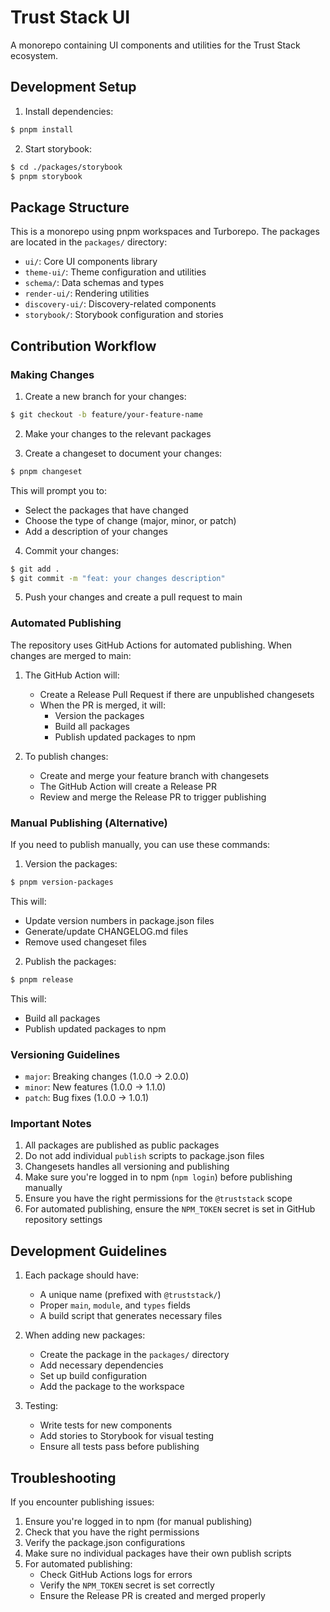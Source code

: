 # Trust Stack UI

A monorepo containing UI components and utilities for the Trust Stack ecosystem.

## Development Setup

1. Install dependencies:
```bash
$ pnpm install
```

2. Start storybook:
```bash
$ cd ./packages/storybook
$ pnpm storybook
```

## Package Structure

This is a monorepo using pnpm workspaces and Turborepo. The packages are located in the `packages/` directory:

- `ui/`: Core UI components library
- `theme-ui/`: Theme configuration and utilities
- `schema/`: Data schemas and types
- `render-ui/`: Rendering utilities
- `discovery-ui/`: Discovery-related components
- `storybook/`: Storybook configuration and stories

## Contribution Workflow

### Making Changes

1. Create a new branch for your changes:
```bash
$ git checkout -b feature/your-feature-name
```

2. Make your changes to the relevant packages

3. Create a changeset to document your changes:
```bash
$ pnpm changeset
```
This will prompt you to:
- Select the packages that have changed
- Choose the type of change (major, minor, or patch)
- Add a description of your changes

4. Commit your changes:
```bash
$ git add .
$ git commit -m "feat: your changes description"
```

5. Push your changes and create a pull request to main

### Automated Publishing

The repository uses GitHub Actions for automated publishing. When changes are merged to main:

1. The GitHub Action will:
   - Create a Release Pull Request if there are unpublished changesets
   - When the PR is merged, it will:
     - Version the packages
     - Build all packages
     - Publish updated packages to npm

2. To publish changes:
   - Create and merge your feature branch with changesets
   - The GitHub Action will create a Release PR
   - Review and merge the Release PR to trigger publishing

### Manual Publishing (Alternative)

If you need to publish manually, you can use these commands:

1. Version the packages:
```bash
$ pnpm version-packages
```

This will:
- Update version numbers in package.json files
- Generate/update CHANGELOG.md files
- Remove used changeset files

2. Publish the packages:
```bash
$ pnpm release
```
This will:
- Build all packages
- Publish updated packages to npm

### Versioning Guidelines

- `major`: Breaking changes (1.0.0 → 2.0.0)
- `minor`: New features (1.0.0 → 1.1.0)
- `patch`: Bug fixes (1.0.0 → 1.0.1)

### Important Notes

1. All packages are published as public packages
2. Do not add individual `publish` scripts to package.json files
3. Changesets handles all versioning and publishing
4. Make sure you're logged in to npm (`npm login`) before publishing manually
5. Ensure you have the right permissions for the `@truststack` scope
6. For automated publishing, ensure the `NPM_TOKEN` secret is set in GitHub repository settings

## Development Guidelines

1. Each package should have:
   - A unique name (prefixed with `@truststack/`)
   - Proper `main`, `module`, and `types` fields
   - A build script that generates necessary files

2. When adding new packages:
   - Create the package in the `packages/` directory
   - Add necessary dependencies
   - Set up build configuration
   - Add the package to the workspace

3. Testing:
   - Write tests for new components
   - Add stories to Storybook for visual testing
   - Ensure all tests pass before publishing

## Troubleshooting

If you encounter publishing issues:
1. Ensure you're logged in to npm (for manual publishing)
2. Check that you have the right permissions
3. Verify the package.json configurations
4. Make sure no individual packages have their own publish scripts
5. For automated publishing:
   - Check GitHub Actions logs for errors
   - Verify the `NPM_TOKEN` secret is set correctly
   - Ensure the Release PR is created and merged properly
